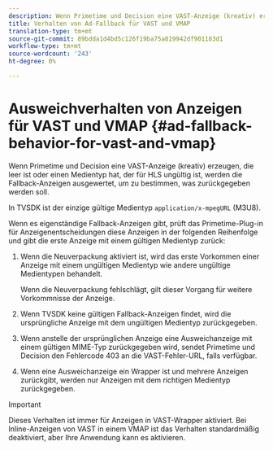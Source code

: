 ```yaml
---
description: Wenn Primetime und Decision eine VAST-Anzeige (kreativ) erzeugen, die leer ist oder einen Medientyp hat, der für HLS ungültig ist, werden die Fallback-Anzeigen ausgewertet, um zu bestimmen, was zurückgegeben werden soll.
title: Verhalten von Ad-Fallback für VAST und VMAP
translation-type: tm+mt
source-git-commit: 89bdda1d4bd5c126f19ba75a819942df901183d1
workflow-type: tm+mt
source-wordcount: '243'
ht-degree: 0%

---
```



# Ausweichverhalten von Anzeigen für VAST und VMAP {#ad-fallback-behavior-for-vast-and-vmap}

Wenn Primetime und Decision eine VAST-Anzeige (kreativ) erzeugen, die leer ist oder einen Medientyp hat, der für HLS ungültig ist, werden die Fallback-Anzeigen ausgewertet, um zu bestimmen, was zurückgegeben werden soll.

<!--<a id="section_9F60AF00CE9645848EAAF8C06A9E426B"></a>-->

In TVSDK ist der einzige gültige Medientyp `application/x-mpegURL` (M3U8).

Wenn es eigenständige Fallback-Anzeigen gibt, prüft das Primetime-Plug-in für Anzeigenentscheidungen diese Anzeigen in der folgenden Reihenfolge und gibt die erste Anzeige mit einem gültigen Medientyp zurück:

1. Wenn die Neuverpackung aktiviert ist, wird das erste Vorkommen einer Anzeige mit einem ungültigen Medientyp wie andere ungültige Medientypen behandelt.

   Wenn die Neuverpackung fehlschlägt, gilt dieser Vorgang für weitere Vorkommnisse der Anzeige.
1. Wenn TVSDK keine gültigen Fallback-Anzeigen findet, wird die ursprüngliche Anzeige mit dem ungültigen Medientyp zurückgegeben.
1. Wenn anstelle der ursprünglichen Anzeige eine Ausweichanzeige mit einem gültigen MIME-Typ zurückgegeben wird, sendet Primetime und Decision den Fehlercode 403 an die VAST-Fehler-URL, falls verfügbar.
1. Wenn eine Ausweichanzeige ein Wrapper ist und mehrere Anzeigen zurückgibt, werden nur Anzeigen mit dem richtigen Medientyp zurückgegeben.

>[!IMPORTANT]
>
>Dieses Verhalten ist immer für Anzeigen in VAST-Wrapper aktiviert. Bei Inline-Anzeigen von VAST in einem VMAP ist das Verhalten standardmäßig deaktiviert, aber Ihre Anwendung kann es aktivieren.

